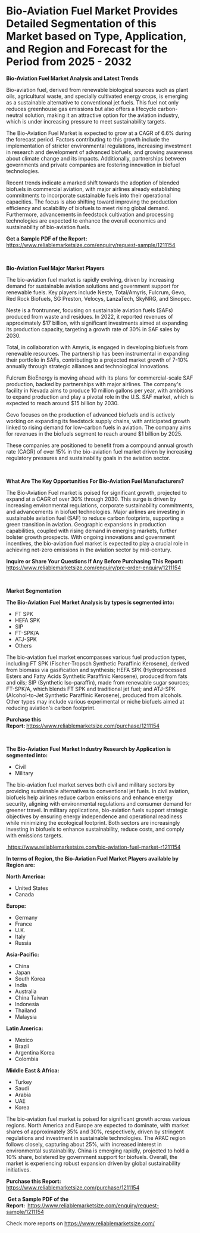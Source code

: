<p><h1>Bio-Aviation Fuel Market Provides Detailed Segmentation of this Market based on Type, Application, and Region and Forecast for the Period from 2025 - 2032</h1></p><p><strong>Bio-Aviation Fuel Market Analysis and Latest Trends</strong></p>
<p><p>Bio-aviation fuel, derived from renewable biological sources such as plant oils, agricultural waste, and specially cultivated energy crops, is emerging as a sustainable alternative to conventional jet fuels. This fuel not only reduces greenhouse gas emissions but also offers a lifecycle carbon-neutral solution, making it an attractive option for the aviation industry, which is under increasing pressure to meet sustainability targets.</p><p>The Bio-Aviation Fuel Market is expected to grow at a CAGR of 6.6% during the forecast period. Factors contributing to this growth include the implementation of stricter environmental regulations, increasing investment in research and development of advanced biofuels, and growing awareness about climate change and its impacts. Additionally, partnerships between governments and private companies are fostering innovation in biofuel technologies.</p><p>Recent trends indicate a marked shift towards the adoption of blended biofuels in commercial aviation, with major airlines already establishing commitments to incorporate sustainable fuels into their operational capacities. The focus is also shifting toward improving the production efficiency and scalability of biofuels to meet rising global demand. Furthermore, advancements in feedstock cultivation and processing technologies are expected to enhance the overall economics and sustainability of bio-aviation fuels.</p></p>
<p><strong>Get a Sample PDF of the Report:&nbsp;</strong> <a href="https://www.reliablemarketsize.com/enquiry/request-sample/1211154?utm_campaign=3321&utm_medium=2&utm_source=Github&utm_content=ia&utm_term=24032025&utm_id=bio-aviation-fuel">https://www.reliablemarketsize.com/enquiry/request-sample/1211154</a></p>
<p>&nbsp;</p>
<p><strong>Bio-Aviation Fuel Major Market Players</strong></p>
<p><p>The bio-aviation fuel market is rapidly evolving, driven by increasing demand for sustainable aviation solutions and government support for renewable fuels. Key players include Neste, Total/Amyris, Fulcrum, Gevo, Red Rock Biofuels, SG Preston, Velocys, LanzaTech, SkyNRG, and Sinopec.</p><p>Neste is a frontrunner, focusing on sustainable aviation fuels (SAFs) produced from waste and residues. In 2022, it reported revenues of approximately $17 billion, with significant investments aimed at expanding its production capacity, targeting a growth rate of 30% in SAF sales by 2030.</p><p>Total, in collaboration with Amyris, is engaged in developing biofuels from renewable resources. The partnership has been instrumental in expanding their portfolio in SAFs, contributing to a projected market growth of 7-10% annually through strategic alliances and technological innovations.</p><p>Fulcrum BioEnergy is moving ahead with its plans for commercial-scale SAF production, backed by partnerships with major airlines. The company's facility in Nevada aims to produce 10 million gallons per year, with ambitions to expand production and play a pivotal role in the U.S. SAF market, which is expected to reach around $15 billion by 2030.</p><p>Gevo focuses on the production of advanced biofuels and is actively working on expanding its feedstock supply chains, with anticipated growth linked to rising demand for low-carbon fuels in aviation. The company aims for revenues in the biofuels segment to reach around $1 billion by 2025.</p><p>These companies are positioned to benefit from a compound annual growth rate (CAGR) of over 15% in the bio-aviation fuel market driven by increasing regulatory pressures and sustainability goals in the aviation sector.</p></p>
<p>&nbsp;</p>
<p><strong>What Are The Key Opportunities For Bio-Aviation Fuel Manufacturers?</strong></p>
<p><p>The Bio-Aviation Fuel market is poised for significant growth, projected to expand at a CAGR of over 30% through 2030. This surge is driven by increasing environmental regulations, corporate sustainability commitments, and advancements in biofuel technologies. Major airlines are investing in sustainable aviation fuel (SAF) to reduce carbon footprints, supporting a green transition in aviation. Geographic expansions in production capabilities, coupled with rising demand in emerging markets, further bolster growth prospects. With ongoing innovations and government incentives, the bio-aviation fuel market is expected to play a crucial role in achieving net-zero emissions in the aviation sector by mid-century.</p></p>
<p><strong>Inquire or Share Your Questions If Any Before Purchasing This Report:</strong> <a href="https://www.reliablemarketsize.com/enquiry/pre-order-enquiry/1211154?utm_campaign=3321&utm_medium=2&utm_source=Github&utm_content=ia&utm_term=24032025&utm_id=bio-aviation-fuel">https://www.reliablemarketsize.com/enquiry/pre-order-enquiry/1211154</a></p>
<p>&nbsp;</p>
<p><strong>Market Segmentation</strong></p>
<p><strong>The Bio-Aviation Fuel Market Analysis by types is segmented into:</strong></p>
<p><ul><li>FT SPK</li><li>HEFA SPK</li><li>SIP</li><li>FT-SPK/A</li><li>ATJ-SPK</li><li>Others</li></ul></p>
<p><p>The bio-aviation fuel market encompasses various fuel production types, including FT SPK (Fischer-Tropsch Synthetic Paraffinic Kerosene), derived from biomass via gasification and synthesis; HEFA SPK (Hydroprocessed Esters and Fatty Acids Synthetic Paraffinic Kerosene), produced from fats and oils; SIP (Synthetic Iso-paraffin), made from renewable sugar sources; FT-SPK/A, which blends FT SPK and traditional jet fuel; and ATJ-SPK (Alcohol-to-Jet Synthetic Paraffinic Kerosene), produced from alcohols. Other types may include various experimental or niche biofuels aimed at reducing aviation's carbon footprint.</p></p>
<p><strong>Purchase this Report:&nbsp;</strong><a href="https://www.reliablemarketsize.com/purchase/1211154?utm_campaign=3321&utm_medium=2&utm_source=Github&utm_content=ia&utm_term=24032025&utm_id=bio-aviation-fuel">https://www.reliablemarketsize.com/purchase/1211154</a></p>
<p>&nbsp;</p>
<p><strong>The Bio-Aviation Fuel Market Industry Research by Application is segmented into:</strong></p>
<p><ul><li>Civil</li><li>Military</li></ul></p>
<p><p>The bio-aviation fuel market serves both civil and military sectors by providing sustainable alternatives to conventional jet fuels. In civil aviation, biofuels help airlines reduce carbon emissions and enhance energy security, aligning with environmental regulations and consumer demand for greener travel. In military applications, bio-aviation fuels support strategic objectives by ensuring energy independence and operational readiness while minimizing the ecological footprint. Both sectors are increasingly investing in biofuels to enhance sustainability, reduce costs, and comply with emissions targets.</p></p>
<p><a href="https://www.reliablemarketsize.com/bio-aviation-fuel-market-r1211154?utm_campaign=3321&utm_medium=2&utm_source=Github&utm_content=ia&utm_term=24032025&utm_id=bio-aviation-fuel">&nbsp;https://www.reliablemarketsize.com/bio-aviation-fuel-market-r1211154</a></p>
<p><strong>In terms of Region, the Bio-Aviation Fuel Market Players available by Region are:</strong></p>
<p>
    <p> <strong> North America: </strong>
        <ul>
            <li>United States</li>
            <li>Canada</li>
        </ul>
        </p> 
    <p> <strong> Europe: </strong>
        <ul>
            <li>Germany</li>
            <li>France</li>
            <li>U.K.</li>
            <li>Italy</li>
            <li>Russia</li>
        </ul>
        </p> 
    <p> <strong> Asia-Pacific: </strong>
        <ul>
            <li>China</li>
            <li>Japan</li>
            <li>South Korea</li>
            <li>India</li>
            <li>Australia</li>
            <li>China Taiwan</li>
            <li>Indonesia</li>
            <li>Thailand</li>
            <li>Malaysia</li>
        </ul>
        </p> 
    <p> <strong> Latin America: </strong>
        <ul>
            <li>Mexico</li>
            <li>Brazil</li>
            <li>Argentina Korea</li>
            <li>Colombia</li>
        </ul>
        </p> 
    <p> <strong> Middle East & Africa: </strong>
        <ul>
            <li>Turkey</li>
            <li>Saudi</li>
            <li>Arabia</li>
            <li>UAE</li>
            <li>Korea</li>
        </ul>
    </p>
    </p>
<p><p>The bio-aviation fuel market is poised for significant growth across various regions. North America and Europe are expected to dominate, with market shares of approximately 35% and 30%, respectively, driven by stringent regulations and investment in sustainable technologies. The APAC region follows closely, capturing about 25%, with increased interest in environmental sustainability. China is emerging rapidly, projected to hold a 10% share, bolstered by government support for biofuels. Overall, the market is experiencing robust expansion driven by global sustainability initiatives.</p></p>
<p><strong>Purchase this Report: </strong><a href="https://www.reliablemarketsize.com/purchase/1211154?utm_campaign=3321&utm_medium=2&utm_source=Github&utm_content=ia&utm_term=24032025&utm_id=bio-aviation-fuel">https://www.reliablemarketsize.com/purchase/1211154</a></p>
<p>&nbsp;<strong>Get a Sample PDF of the Report:&nbsp;&nbsp;</strong><a href="https://www.reliablemarketsize.com/enquiry/request-sample/1211154?utm_campaign=3321&utm_medium=2&utm_source=Github&utm_content=ia&utm_term=24032025&utm_id=bio-aviation-fuel">https://www.reliablemarketsize.com/enquiry/request-sample/1211154</a></p>
<p><strong></strong></p>
<p>Check more reports on <a href="https://www.reliablemarketsize.com/?utm_campaign=3321&utm_medium=2&utm_source=Github&utm_content=ia&utm_term=24032025&utm_id=bio-aviation-fuel">https://www.reliablemarketsize.com/</a></p>